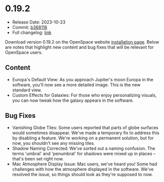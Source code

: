# 0.19.2
  - Release Date: 2023-10-23
  - Commit: [ b368116](https://github.com/OpenSpace/OpenSpace/commit/b3681167a3b95d49ac7aa7d06b07cbd88c687e9a)
  - Full changelog: [link](https://github.com/OpenSpace/OpenSpace/releases/tag/releases%2Fv0.19.2)

Download version 0.19.2 on the OpenSpace website [installation page](https://openspaceproject.com/version-0192). Below are notes that highlight new content and bug fixes that will be relevant for OpenSpace users.

## Content
  - Europa's Default View: As you approach Jupiter's moon Europa in the software, you'll now see a more detailed image. This is the new standard view.
  - Custom Effects for Galaxies: For those who enjoy personalizing visuals, you can now tweak how the galaxy appears in the software.

## Bug Fixes
  - Vanishing Globe Tiles: Some users reported that parts of globe surfaces would sometimes disappear. We've made a temporary fix to address this by disabling a feature. We're working on a permanent solution, but for now, you shouldn't see any missing tiles.
  - Shadow Naming Corrected: We've sorted out a naming confusion. The terms 'umbral' and 'penumbral' for shadows were mixed up in places – that's been set right now.
  - Mac Atmosphere Display Issue: Mac users, we've heard you! Some had challenges with how the atmosphere displayed in the software. We've resolved the issue, so things should look as they're supposed to now.
